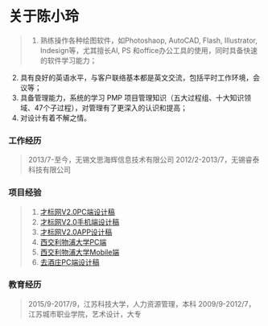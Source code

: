 # 关于陈小玲

>1. 熟练操作各种绘图软件，如Photoshaop, AutoCAD, Flash, Illustrator, Indesign等，尤其擅长AI, PS 和office办公工具的使用，同时具备快速的软件学习能力；
2. 具有良好的英语水平，与客户联络基本都是英文交流，包括平时工作环境，会议等；
3. 具备管理能力，系统的学习 PMP 项目管理知识（五大过程组、十大知识领域、47个子过程），对管理有了更深入的认识和提高；
4. 对设计有着不解之情。


### 工作经历
>2013/7-至今，无锡文思海辉信息技术有限公司
>2012/2-2013/7，无锡睿泰科技有限公司

### 项目经验

>1. [才标网V2.0PC端设计稿](caibiaoV2pc.md) 
>2. [才标网V2.0手机端设计稿](caibiaoV2weixin.md) 
>3. [才标网V2.0APP设计稿](caibiaoV2app.md)
>4. [西交利物浦大学PC端](xj_pc.md)
>5. [西交利物浦大学Mobile端](xj_mobile.md)
>6. [去酒庄PC端设计稿](qujiuzhuang_pc.md)

### 教育经历
>2015/9-2017/9，江苏科技大学，人力资源管理，本科
>2009/9-2012/7，江苏城市职业学院，艺术设计，大专
